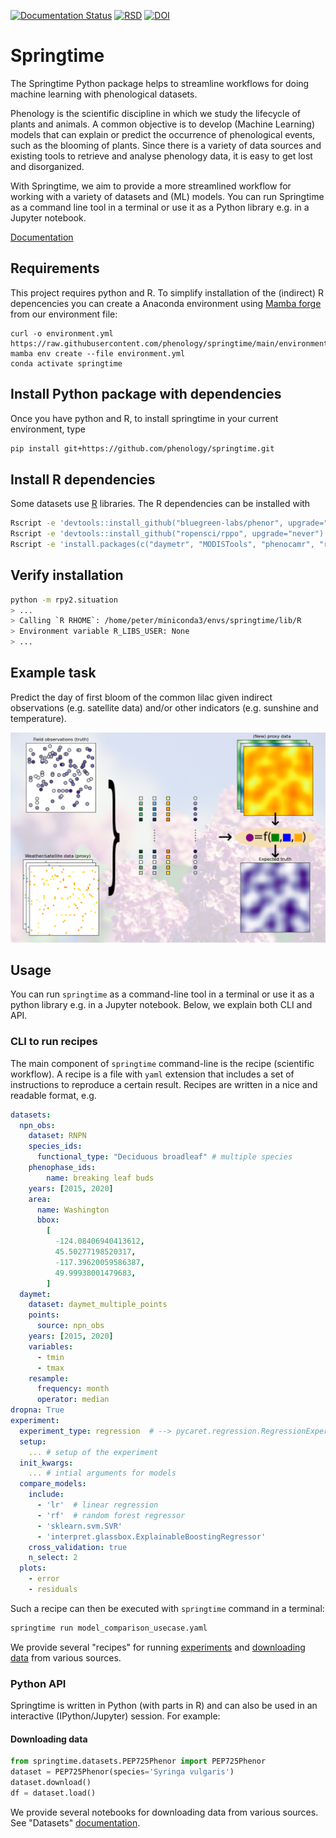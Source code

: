 <!--
SPDX-FileCopyrightText: 2023 Springtime authors

SPDX-License-Identifier: Apache-2.0
-->

[![Documentation Status](https://readthedocs.org/projects/springtime/badge/?version=latest)](https://springtime.readthedocs.io/en/latest/?badge=latest)
[![RSD](https://img.shields.io/badge/RSD-springtime-blue)](https://research-software-directory.org/software/springtime)
[![DOI](https://zenodo.org/badge/DOI/10.5281/zenodo.7835299.svg)](https://doi.org/10.5281/zenodo.7835299)


<!--intro-start-->
# Springtime

The Springtime Python package helps to streamline workflows for doing machine
learning with phenological datasets.

Phenology is the scientific discipline in which we study the lifecycle of plants
and animals. A common objective is to develop (Machine Learning) models that can
explain or predict the occurrence of phenological events, such as the blooming
of plants. Since there is a variety of data sources and existing tools to
retrieve and analyse phenology data, it is easy to get lost and disorganized.

With Springtime, we aim to provide a more streamlined workflow for working with
a variety of datasets and (ML) models. You can run Springtime as a command line
tool in a terminal or use it as a Python library e.g. in a Jupyter notebook.

<!--intro-end-->

[Documentation](https://springtime.readthedocs.io/)

<!--installation-start-->
## Requirements

This project requires python and R. To simplify installation of the (indirect) R
depencencies you can create a Anaconda environment using [Mamba
forge](https://github.com/conda-forge/miniforge#mambaforge) from our environment file:

```shell
curl -o environment.yml https://raw.githubusercontent.com/phenology/springtime/main/environment.yml
mamba env create --file environment.yml
conda activate springtime
```

## Install Python package with dependencies

Once you have python and R, to install springtime in your current environment,
type

```bash
pip install git+https://github.com/phenology/springtime.git
```

## Install R dependencies

Some datasets use [R](https://www.r-project.org/) libraries. The R dependencies
can be installed with

```bash
Rscript -e 'devtools::install_github("bluegreen-labs/phenor", upgrade="never")'
Rscript -e 'devtools::install_github("ropensci/rppo", upgrade="never")'
Rscript -e 'install.packages(c("daymetr", "MODISTools", "phenocamr", "rnpn"), repos = "http://cran.us.r-project.org")'
```


## Verify installation

```bash
python -m rpy2.situation
> ...
> Calling `R RHOME`: /home/peter/miniconda3/envs/springtime/lib/R
> Environment variable R_LIBS_USER: None
> ...
```
<!--installation-end-->

<!--illustration-start-->
## Example task

Predict the day of first bloom of the common lilac given indirect observations
(e.g. satellite data) and/or other indicators (e.g. sunshine and temperature).

![illustration_example_use_case](docs/illustration.png)
<!--illustration-end-->

## Usage
<!--usage-start-->
You can run `springtime` as a command-line tool in a terminal or use it as a python library e.g. in a Jupyter notebook. Below, we explain both CLI and API.
<!--usage-end-->

<!--recipe-start-->
### CLI to run recipes

The main component of `springtime` command-line is the recipe (scientific
workflow). A recipe is a file with `yaml` extension that includes a set of
instructions to reproduce a certain result. Recipes are written in a nice and
readable format,
e.g.

```yaml
datasets:
  npn_obs:
    dataset: RNPN
    species_ids:
      functional_type: "Deciduous broadleaf" # multiple species
    phenophase_ids:
        name: breaking leaf buds
    years: [2015, 2020]
    area:
      name: Washington
      bbox:
        [
          -124.08406940413612,
          45.50277198520317,
          -117.39620059586387,
          49.99938001479683,
        ]
  daymet:
    dataset: daymet_multiple_points
    points:
      source: npn_obs
    years: [2015, 2020]
    variables:
      - tmin
      - tmax
    resample:
      frequency: month
      operator: median
dropna: True
experiment:
  experiment_type: regression  # --> pycaret.regression.RegressionExperiment
  setup:
    ... # setup of the experiment
  init_kwargs:
    ... # intial arguments for models
  compare_models:
    include:
      - 'lr'  # linear regression
      - 'rf'  # random forest regressor
      - 'sklearn.svm.SVR'
      - 'interpret.glassbox.ExplainableBoostingRegressor'
    cross_validation: true
    n_select: 2
  plots:
    - error
    - residuals
```

Such a recipe can then be executed with `springtime` command in a terminal:

```bash
springtime run model_comparison_usecase.yaml
```

We provide several "recipes" for running
[experiments](https://springtime.readthedocs.io/en/latest/experiments/) and
[downloading data](https://springtime.readthedocs.io/en/latest/datasets/) from
various sources.

<!--recipe-end-->

<!--api-start-->
### Python API

Springtime is written in Python (with parts in R) and can also be used in an
interactive (IPython/Jupyter) session. For example:

#### Downloading data

```Python
from springtime.datasets.PEP725Phenor import PEP725Phenor
dataset = PEP725Phenor(species='Syringa vulgaris')
dataset.download()
df = dataset.load()
```

We provide several notebooks for downloading data from various sources.
See "Datasets"
[documentation](https://springtime.readthedocs.io/en/latest/datasets/).


<!--api-end-->
